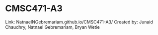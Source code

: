 # CMSC471-A3
Link: NatnaelNGebremariam.github.io/CMSC471-A3/
Created by: Junaid Chaudhry, Natnael Gebremariam, Bryan Wetie

